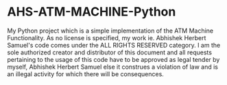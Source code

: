 # AHS-ATM-MACHINE-Python
My Python project which is a simple implementation of the ATM Machine Functionality. As no license is specified, my work ie. Abhishek Herbert Samuel's code comes under the ALL RIGHTS RESERVED category. 
I am the sole authorized creator and distributor of this document and all requests pertaining to the usage of this code have to be approved as legal tender by myself, Abhishek Herbert Samuel else it construes a violation of law and is an illegal activity for which there will be consequences. 
